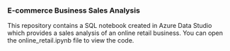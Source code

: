 ### E-commerce Business Sales Analysis
This repository contains a SQL notebook created in Azure Data Studio which provides a sales analysis of an online retail business.
You can open the online_retail.ipynb file to view the code.
